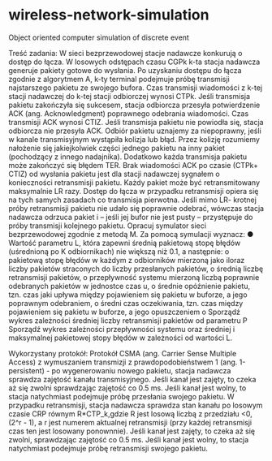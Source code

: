 # wireless-network-simulation
Object oriented computer simulation of discrete event

Treść zadania:
W sieci bezprzewodowej stacje nadawcze konkurują o dostęp do łącza. W losowych odstępach czasu CGPk k-ta stacja nadawcza generuje pakiety gotowe do
wysłania. Po uzyskaniu dostępu do łącza zgodnie z algorytmem A, k-ty terminal podejmuje próbę transmisji najstarszego pakietu ze swojego bufora. Czas
transmisji wiadomości z k-tej stacji nadawczej do k-tej stacji odbiorczej wynosi CTPk. Jeśli transmisja pakietu zakończyła się sukcesem, stacja odbiorcza przesyła
potwierdzenie ACK (ang. Acknowledgment) poprawnego odebrania wiadomości. Czas transmisji ACK wynosi CTIZ. Jeśli transmisja pakietu nie powiodła się, stacja
odbiorcza nie przesyła ACK. Odbiór pakietu uznajemy za niepoprawny, jeśli w kanale transmisyjnym wystąpiła kolizja lub błąd. Przez kolizję rozumiemy nałożenie
się jakiejkolwiek części jednego pakietu na inny pakiet (pochodzący z innego nadajnika). Dodatkowo każda transmisja pakietu może zakończyć się błędem TER.
Brak wiadomości ACK po czasie (CTPk+ CTIZ) od wysłania pakietu jest dla stacji nadawczej sygnałem o konieczności retransmisji pakietu. Każdy pakiet może być
retransmitowany maksymalnie LR razy. Dostęp do łącza w przypadku retransmisji opiera się na tych samych zasadach co transmisja pierwotna. Jeśli mimo LR-
krotnej próby retransmisji pakietu nie udało się poprawnie odebrać, wówczas stacja nadawcza odrzuca pakiet i – jeśli jej bufor nie jest pusty – przystępuje do
próby transmisji kolejnego pakietu. Opracuj symulator sieci bezprzewodowej zgodnie z metodą M.
Za pomocą symulacji wyznacz:
● Wartość parametru L, która zapewni średnią pakietową stopę błędów (uśrednioną po K odbiornikach) nie większą niż 0.1, a następnie:
o pakietową stopę błędów w każdym z odbiorników mierzoną jako iloraz liczby pakietów straconych do liczby przesłanych pakietów,
o średnią liczbę retransmisji pakietów, o przepływność systemu mierzoną liczbą poprawnie odebranych pakietów w jednostce czas u,
o średnie opóźnienie pakietu, tzn. czas jaki upływa między pojawieniem się pakietu w buforze, a jego poprawnym odebraniem,
o średni czas oczekiwania, tzn. czas między pojawieniem się pakietu w buforze, a jego opuszczeniem
o Sporządź wykres zależności średniej liczby retransmisji pakietów od parametru P Sporządź wykres zależności przepływności systemu oraz średniej i
maksymalnej pakietowej stopy błędów w zależności od wartości L.

Wykorzystany protokół:
Protokół CSMA (ang. Carrier Sense Multiple Access) z wymuszaniem transmizji z prawdopodobieństwem 1 (ang. 1-persistent) - po wygenerowaniu nowego pakietu, stacja nadawcza sprawdza zajętość kanału transmisyjnego. Jeśli kanał jest zajęty, to czeka aż się zwolni sprawdzając zajętość co 0.5 ms. Jeśli kanał jest wolny, to stacja natychmiast podejmuje próbę przesłania swojego pakietu.
W przypadku retransmisji, stacja nadawcza sprawdza stan kanału po losowym czasie CRP równym R*CTP_k,gdzie R jest losową liczbą z przedziału <0, (2^r - 1), a r jest numerem aktualnej retransmisji (przy każdej retransmisji czas ten jest losowany ponownnie). Jeśli kanał jest zajęty, to czeka aż się zwolni, sprawdzając zajętość co 0.5 ms. Jeśli kanał jest wolny, to stacja natychmiast podejmuje próbę retransmisji swojego pakietu.
